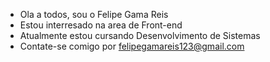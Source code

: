 - Ola a todos, sou o Felipe Gama Reis
- Estou interresado na area de Front-end
- Atualmente estou cursando Desenvolvimento de Sistemas 
- Contate-se comigo por felipegamareis123@gmail.com

